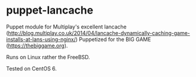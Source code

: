puppet-lancache
===============

Puppet module for Multiplay's excellent lancache (http://blog.multiplay.co.uk/2014/04/lancache-dynamically-caching-game-installs-at-lans-using-nginx/) Puppetized for the BIG GAME (https://thebiggame.org). 

Runs on Linux rather the FreeBSD. 

Tested on CentOS 6.
